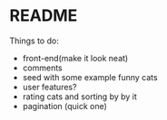 # README

Things to do:

- front-end(make it look neat)
- comments
- seed with some example funny cats
- user features?
- rating cats and sorting by by it
- pagination (quick one)
